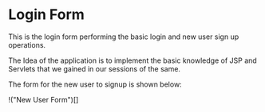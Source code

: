 # Login Form
This is the login form performing the basic login and new user sign up operations. 

The Idea of the application is to implement the basic knowledge of JSP and Servlets that we gained in our sessions of the same.

The form for the new user to signup is shown below:

!("New User Form")[]
